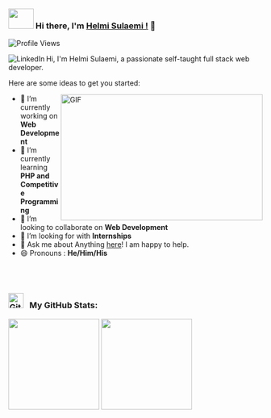 ### <img src="https://github.com/TheDudeThatCode/TheDudeThatCode/blob/master/Assets/Developer.gif" width="50" height="40" /> Hi there, I'm [Helmi Sulaemi !](https://github.com/helmisulaemi) 👋
![Profile Views](https://hits.seeyoufarm.com/api/count/incr/badge.svg?url=https://github.com/helmisulaemi/&title=Profile%20Views)


<a href="https://id.linkedin.com/in/helmi-sulaemi-06b489128" target="_blank">
  <img align="left" alt="LinkedIn" src="https://img.shields.io/badge/LinkedIn-%230077B5.svg?&style=flat-square&logo=linkedin&logoColor=white">
</a>
<p>Hi, I'm Helmi Sulaemi, a passionate self-taught full stack web developer.</p>

<p>Here are some ideas to get you started:</p>
<a target="_blank">
  <img align="right" height="250" width="400" alt="GIF" src="https://github.com/JayantGoel001/JayantGoel001/blob/master/GIF/code.gif">
</a>

- 🔭 I’m currently working on **Web Development**
- 🌱 I’m currently learning **PHP and Competitive Programming**
- 👯 I’m looking to collaborate on **Web Development**
- 🤔 I’m looking for with **Internships**
- 💬 Ask me about Anything [here](https://github.com/helmisulaemi/helmisulaemi/issues/1)! I am happy to help.
- 😄 Pronouns : **He/Him/His**
<br/>
<br/>

### <img src="https://www.svgrepo.com/show/349375/github.svg" alt="Github Helmi Sulaemi" title="Github Helmi Sulaemi" width="30" height="30"> &nbsp; My GitHub Stats:

<div align="left">
<img height="180em" src="https://github-readme-stats.vercel.app/api?username=helmisulaemi&show_icons=true&hide_border=true&count_private=true&include_all_commits=true&title_color=f8333c&icon_color=f8333c" />
<img height="180em" src="https://github-readme-stats-eight-theta.vercel.app/api/top-langs/?username=helmisulaemi&layout=compact&hide_border=true&title_color=f8333c&exclude_lang=java+r&theme=vue-light" />
</div>
<!--
**helmisulaemi/helmisulaemi** is a ✨ _special_ ✨ repository because its `README.md` (this file) appears on your GitHub profile.

Here are some ideas to get you started:

- 🔭 I’m currently working on ...
- 🌱 I’m currently learning ...
- 👯 I’m looking to collaborate on ...
- 🤔 I’m looking for help with ...
- 💬 Ask me about ...
- 📫 How to reach me: ...
- 😄 Pronouns: ...
- ⚡ Fun fact: ...
-->
